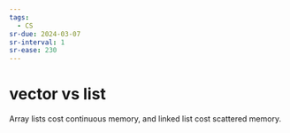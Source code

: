 ```yaml
---
tags:
  - CS
sr-due: 2024-03-07
sr-interval: 1
sr-ease: 230
---
```

# vector vs list

Array lists cost continuous memory, and linked list cost scattered memory.